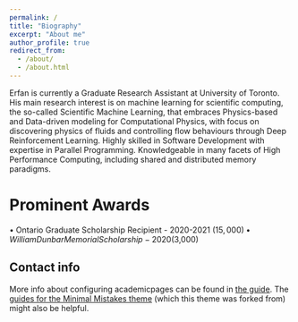 ```yaml
---
permalink: /
title: "Biography"
excerpt: "About me"
author_profile: true
redirect_from: 
  - /about/
  - /about.html
---
```


Erfan is currently a Graduate Research Assistant at University of Toronto. His main research interest is on machine learning for scientific computing, the so-called Scientific Machine Learning, that embraces Physics-based and Data-driven modeling for Computational Physics, with focus on discovering physics of fluids and controlling flow behaviours through Deep Reinforcement Learning. Highly skilled in Software Development with expertise in Parallel Programming. Knowledgeable in many facets of High Performance Computing, including shared and distributed memory paradigms.

Prominent Awards
======
• Ontario Graduate Scholarship Recipient - 2020-2021 ($15,000)
• William Dunbar Memorial Scholarship - 2020 ($3,000)

Contact info
------
More info about configuring academicpages can be found in [the guide](https://academicpages.github.io/markdown/). The [guides for the Minimal Mistakes theme](https://mmistakes.github.io/minimal-mistakes/docs/configuration/) (which this theme was forked from) might also be helpful.

